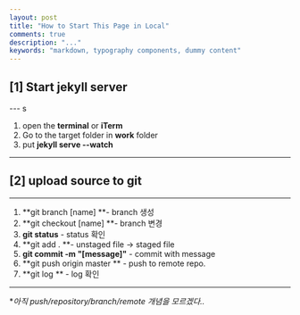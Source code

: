 ```yaml
---
layout: post
title: "How to Start This Page in Local"
comments: true
description: "..."
keywords: "markdown, typography components, dummy content"
---
```


## [1] Start jekyll server 
--- s
1. open the **terminal** or **iTerm**
2. Go to the target folder in **work** folder
3. put **jekyll serve --watch** 
---

## [2] upload source to git
---
1. **git branch [name] **- branch 생성
2. **git checkout [name] **- branch 변경
3. **git status** - status 확인
4. **git add . **- unstaged file -> staged file
5. **git commit -m "[message]"** - commit with message
6. **git push origin master ** - push to remote repo.
7. **git log ** - log 확인

---
**아직 push/repository/branch/remote 개념을 모르겠다..*